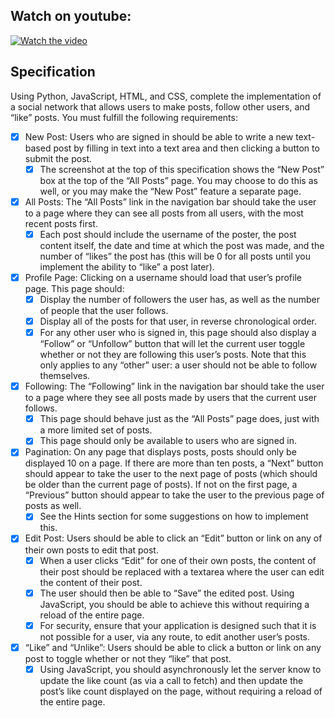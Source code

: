 ## Watch on youtube:
[![Watch the video](https://img.youtube.com/vi/QOmI5xZVo0c/hqdefault.jpg)](https://www.youtube.com/embed/QOmI5xZVo0c)

## Specification

Using Python, JavaScript, HTML, and CSS, complete the implementation of a social network that allows users to make posts, follow other users, and “like” posts. You must fulfill the following requirements:

- [x] New Post: Users who are signed in should be able to write a new text-based post by filling in text into a text area and then clicking a button to submit the post.
    - [x] The screenshot at the top of this specification shows the “New Post” box at the top of the “All Posts” page. You may choose to do this as well, or you may make the “New Post” feature a separate page.

- [x] All Posts: The “All Posts” link in the navigation bar should take the user to a page where they can see all posts from all users, with the most recent posts first.
    - [x] Each post should include the username of the poster, the post content itself, the date and time at which the post was made, and the number of “likes” the post has (this will be 0 for all posts until you implement the ability to “like” a post later).

- [x] Profile Page: Clicking on a username should load that user’s profile page. This page should:
    - [x] Display the number of followers the user has, as well as the number of people that the user follows.
    - [x] Display all of the posts for that user, in reverse chronological order.
    - [x] For any other user who is signed in, this page should also display a “Follow” or “Unfollow” button that will let the current user toggle whether or not they are following this user’s posts. Note that this only applies to any “other” user: a user should not be able to follow themselves.

- [x] Following: The “Following” link in the navigation bar should take the user to a page where they see all posts made by users that the current user follows.
    - [x] This page should behave just as the “All Posts” page does, just with a more limited set of posts.
    - [x] This page should only be available to users who are signed in.

- [x] Pagination: On any page that displays posts, posts should only be displayed 10 on a page. If there are more than ten posts, a “Next” button should appear to take the user to the next page of posts (which should be older than the current page of posts). If not on the first page, a “Previous” button should appear to take the user to the previous page of posts as well.
    - [x] See the Hints section for some suggestions on how to implement this.

- [x] Edit Post: Users should be able to click an “Edit” button or link on any of their own posts to edit that post.
    - [x] When a user clicks “Edit” for one of their own posts, the content of their post should be replaced with a textarea where the user can edit the content of their post.
    - [x] The user should then be able to “Save” the edited post. Using JavaScript, you should be able to achieve this without requiring a reload of the entire page.
    - [x] For security, ensure that your application is designed such that it is not possible for a user, via any route, to edit another user’s posts.
    
- [x] “Like” and “Unlike”: Users should be able to click a button or link on any post to toggle whether or not they “like” that post.
    - [x] Using JavaScript, you should asynchronously let the server know to update the like count (as via a call to fetch) and then update the post’s like count displayed on the page, without requiring a reload of the entire page.
